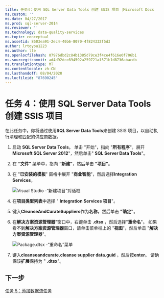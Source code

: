 ```yaml
---
title: 任务4：使用 SQL Server Data Tools 创建 SSIS 项目 |Microsoft Docs
ms.custom: ''
ms.date: 04/27/2017
ms.prod: sql-server-2014
ms.reviewer: ''
ms.technology: data-quality-services
ms.topic: conceptual
ms.assetid: 8603ea91-2ec4-40b6-8070-4f824332f5d3
author: lrtoyou1223
ms.author: lle
ms.openlocfilehash: 07976dbd2c84b1385d79ce3f4ce4f616e0f706b1
ms.sourcegitcommit: ad4d92dce894592a259721a1571b1d8736abacdb
ms.translationtype: MT
ms.contentlocale: zh-CN
ms.lasthandoff: 08/04/2020
ms.locfileid: "87690245"
---
```

# <a name="task-4-creating-an-ssis-project-using-sql-server-data-tools"></a>任务 4：使用 SQL Server Data Tools 创建 SSIS 项目
  在此任务中，你将通过使用**SQL Server Data Tools**来创建 SSIS 项目，以自动执行清理和匹配的供应商数据。

1.  启动 **SQL Server Data Tools**。 单击 "开始"，指向 "**所有程序**"，展开**Microsoft SQL Server 2012**"，然后单击" **SQL Server Data Tools**"。

2.  在 **“文件”** 菜单中，指向 **“新建”**，然后单击 **“项目”**。

3.  在 "**已安装的模板**" 窗格中展开 "**商业智能**"，然后选择**Integration Services**。

     ![Visual Studio -“新建项目”对话框](../../2014/tutorials/media/et-creatinganssisprojectusingsqlsdt-01.jpg "Visual Studio -“新建项目”对话框")

4.  在**项目类型列表**中选择 " **Integration Services 项目**"。

5.  键入**CleanseAndCurateSuppliers**作为**名称**，然后单击 **"确定"**。

6.  在**解决方案资源管理器**"窗口中，右键单击 **.dtsx** ，然后选择"**重命名**"。 如果看不到**解决方案资源管理器**窗口，请单击菜单栏上的 "**视图**"，然后单击 "**解决方案资源管理器**"。

     ![Package.dtsx -“重命名”菜单](../../2014/tutorials/media/et-creatinganssisprojectusingsqlsdt-02.jpg "Package.dtsx -“重命名”菜单")

7.  键入**cleanseandcurate.cleanse supplier data.guid** ，然后按**enter**。 请确保该**扩展**保持为 " **.dtsx**"。

## <a name="next-step"></a>下一步
 [任务 5：添加数据流任务](task-5-adding-data-flow-task.md)


